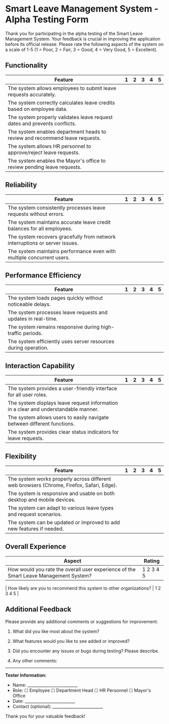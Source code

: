 # Smart Leave Management System - Alpha Testing Form

Thank you for participating in the alpha testing of the Smart Leave Management System. Your feedback is crucial in improving the application before its official release. Please rate the following aspects of the system on a scale of 1-5 (1 = Poor, 2 = Fair, 3 = Good, 4 = Very Good, 5 = Excellent).

## Functionality

| Feature | 1 | 2 | 3 | 4 | 5 |
|---------|---|---|---|---|---|
| The system allows employees to submit leave requests accurately. |   |   |   |   |   |
| The system correctly calculates leave credits based on employee data. |   |   |   |   |   |
| The system properly validates leave request dates and prevents conflicts. |   |   |   |   |   |
| The system enables department heads to review and recommend leave requests. |   |   |   |   |   |
| The system allows HR personnel to approve/reject leave requests. |   |   |   |   |   |
| The system enables the Mayor's office to review pending leave requests. |   |   |   |   |   |

## Reliability

| Feature | 1 | 2 | 3 | 4 | 5 |
|---------|---|---|---|---|---|
| The system consistently processes leave requests without errors. |   |   |   |   |   |
| The system maintains accurate leave credit balances for all employees. |   |   |   |   |   |
| The system recovers gracefully from network interruptions or server issues. |   |   |   |   |   |
| The system maintains performance even with multiple concurrent users. |   |   |   |   |   |

## Performance Efficiency

| Feature | 1 | 2 | 3 | 4 | 5 |
|---------|---|---|---|---|---|
| The system loads pages quickly without noticeable delays. |   |   |   |   |   |
| The system processes leave requests and updates in real-time. |   |   |   |   |   |
| The system remains responsive during high-traffic periods. |   |   |   |   |   |
| The system efficiently uses server resources during operation. |   |   |   |   |   |

## Interaction Capability

| Feature | 1 | 2 | 3 | 4 | 5 |
|---------|---|---|---|---|---|
| The system provides a user-friendly interface for all user roles. |   |   |   |   |   |
| The system displays leave request information in a clear and understandable manner. |   |   |   |   |   |
| The system allows users to easily navigate between different functions. |   |   |   |   |   |
| The system provides clear status indicators for leave requests. |   |   |   |   |   |

## Flexibility

| Feature | 1 | 2 | 3 | 4 | 5 |
|---------|---|---|---|---|---|
| The system works properly across different web browsers (Chrome, Firefox, Safari, Edge). |   |   |   |   |   |
| The system is responsive and usable on both desktop and mobile devices. |   |   |   |   |   |
| The system can adapt to various leave types and request scenarios. |   |   |   |   |   |
| The system can be updated or improved to add new features if needed. |   |   |   |   |   |

## Overall Experience

| Aspect | Rating |
|--------|--------|
| How would you rate the overall user experience of the Smart Leave Management System? | 1 2 3 4 5 |


| How likely are you to recommend this system to other organizations? | 1 2 3 4 5 |

## Additional Feedback

Please provide any additional comments or suggestions for improvement:

1. What did you like most about the system?

2. What features would you like to see added or improved?

3. Did you encounter any issues or bugs during testing? Please describe.

4. Any other comments:

---

**Tester Information:**
- Name: _________________________
- Role: ☐ Employee ☐ Department Head ☐ HR Personnel ☐ Mayor's Office
- Date: _________________________
- Contact (optional): _________________________

Thank you for your valuable feedback!